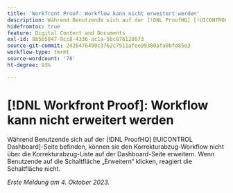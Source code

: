 ```yaml
---
title: 'Workfront Proof: Workflow kann nicht erweitert werden'
description: Während Benutzende sich auf der [!DNL ProofHQ] [!UICONTROL Dashboard]-Seite befinden, können sie den Korrekturabzug-Workflow nicht über die Korrekturabzug-Liste auf der Dashboard-Seite erweitern. Wenn Benutzende auf die Schaltfläche „Erweitern“ klicken, reagiert die Schaltfläche nicht.
hidefromtoc: true
feature: Digital Content and Documents
exl-id: 8b5b5847-9cc8-4336-ac1a-5bc876120073
source-git-commit: 2426476490c3762c7511afee99380afa0bfd85e3
workflow-type: tm+mt
source-wordcount: '78'
ht-degree: 93%

---
```


# [!DNL Workfront Proof]: Workflow kann nicht erweitert werden

<!--Won't fix, live until Proof deprecated-->

Während Benutzende sich auf der [!DNL ProofHQ] [!UICONTROL Dashboard]-Seite befinden, können sie den Korrekturabzug-Workflow nicht über die Korrekturabzug-Liste auf der Dashboard-Seite erweitern. Wenn Benutzende auf die Schaltfläche „Erweitern“ klicken, reagiert die Schaltfläche nicht.

_Erste Meldung am 4. Oktober 2023._

